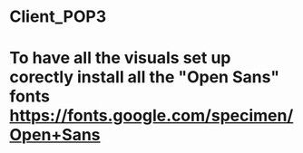 # Client_POP3

# To have all the visuals set up corectly install all the "Open Sans" fonts https://fonts.google.com/specimen/Open+Sans
